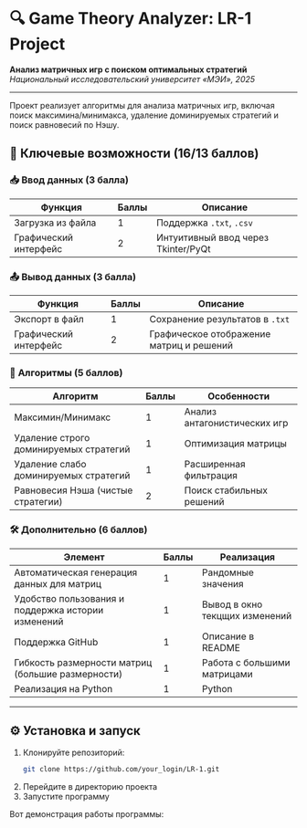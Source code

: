 # 🔍 Game Theory Analyzer: LR-1 Project

**Анализ матричных игр с поиском оптимальных стратегий**  
*Национальный исследовательский университет «МЭИ», 2025*  

---

Проект реализует алгоритмы для анализа матричных игр, включая поиск максимина/минимакса, удаление доминируемых стратегий и поиск равновесий по Нэшу.

## 🌟 Ключевые возможности (16/13 баллов)

### 📥 **Ввод данных** (3 балла)
| Функция               | Баллы | Описание                          |
|------------------------|-------|-----------------------------------|
| Загрузка из файла      | 1     | Поддержка `.txt`, `.csv`          |
| Графический интерфейс  | 2     | Интуитивный ввод через Tkinter/PyQt |

### 📤 **Вывод данных** (3 балла)
| Функция                   | Баллы | Описание                                 |
|---------------------------|-------|------------------------------------------|
| Экспорт в файл            | 1     | Сохранение результатов в `.txt`          |
| Графический интерфейс     | 2     | Графическое отображение матриц и решений |

### 🧠 **Алгоритмы** (5 баллов)
| Алгоритм                                 | Баллы | Особенности                     |
|------------------------------------------|-------|---------------------------------|
| Максимин/Минимакс                        | 1     | Анализ антагонистических игр    |
| Удаление строго доминируемых стратегий   | 1     | Оптимизация матрицы             |
| Удаление слабо доминируемых стратегий    | 1     | Расширенная фильтрация          |
| Равновесия Нэша (чистые стратегии)       | 2     | Поиск стабильных решений        |

### 🛠 **Дополнительно** (6 баллов)
| Элемент                                            | Баллы | Реализация                      |
|----------------------------------------------------|-------|---------------------------------|
| Автоматическая генерация данных для матриц         | 1     | Рандомные значения              |
| Удобство пользования и поддержка истории изменений | 1     | Вывод в окно текцщих изменений  |
| Поддержка GitHub                                   | 1     | Описание в README               |
| Гибкость размерности матриц (большие размерности)  | 1     | Работа с большими матрицами     |
| Реализация на Python                               | 1     | Python                          |

---

## ⚙️ Установка и запуск
1. Клонируйте репозиторий:
   ```bash
   git clone https://github.com/your_login/LR-1.git
2. Перейдите в директорию проекта
3. Запустите программу

Вот демонстрация работы программы:

